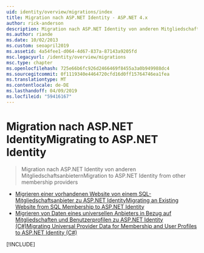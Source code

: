 ```yaml
---
uid: identity/overview/migrations/index
title: Migration nach ASP.NET Identity - ASP.NET 4.x
author: rick-anderson
description: Migration nach ASP.NET Identity von anderen Mitgliedschaftsanbietern
ms.author: riande
ms.date: 10/02/2013
ms.custom: seoapril2019
ms.assetid: 4a54fee1-d064-4d67-837a-87143a9205fd
msc.legacyurl: /identity/overview/migrations
msc.type: chapter
ms.openlocfilehash: 725e66b6fc926d2466469f8455a3a0b949988dc4
ms.sourcegitcommit: 0f1119340e4464720cfd16d0ff15764746ea1fea
ms.translationtype: MT
ms.contentlocale: de-DE
ms.lasthandoff: 04/09/2019
ms.locfileid: "59416167"
---
```

# <a name="migrating-to-aspnet-identity"></a><span data-ttu-id="3c5fe-103">Migration nach ASP.NET Identity</span><span class="sxs-lookup"><span data-stu-id="3c5fe-103">Migrating to ASP.NET Identity</span></span>

> <span data-ttu-id="3c5fe-104">Migration nach ASP.NET Identity von anderen Mitgliedschaftsanbietern</span><span class="sxs-lookup"><span data-stu-id="3c5fe-104">Migration to ASP.NET Identity from other membership providers</span></span>


- [<span data-ttu-id="3c5fe-105">Migrieren einer vorhandenen Website von einem SQL-Mitgliedschaftsanbieter zu ASP.NET Identity</span><span class="sxs-lookup"><span data-stu-id="3c5fe-105">Migrating an Existing Website from SQL Membership to ASP.NET Identity</span></span>](migrating-an-existing-website-from-sql-membership-to-aspnet-identity.md)
- [<span data-ttu-id="3c5fe-106">Migrieren von Daten eines universellen Anbieters in Bezug auf Mitgliedschaften und Benutzerprofilen zu ASP.NET Identity (C#)</span><span class="sxs-lookup"><span data-stu-id="3c5fe-106">Migrating Universal Provider Data for Membership and User Profiles to ASP.NET Identity (C#)</span></span>](migrating-universal-provider-data-for-membership-and-user-profiles-to-aspnet-identity.md)

[!INCLUDE[](../../../includes/identity/alter-command-exception.md)]
